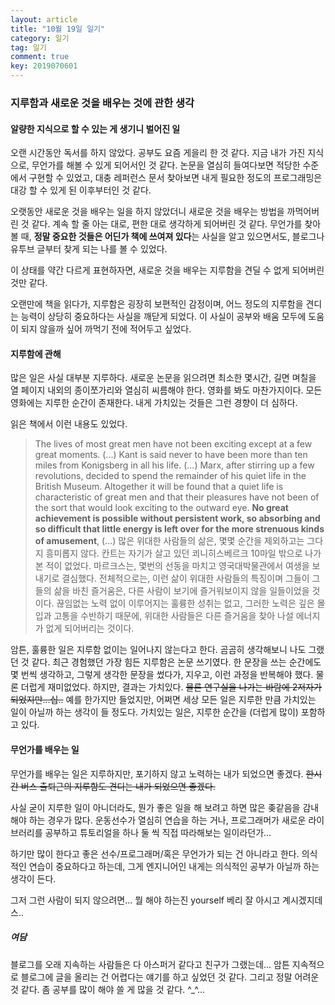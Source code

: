 ```yaml
---
layout: article
title: "10월 19일 일기"
category: 일기
tag: 일기
comment: true
key: 2019070601
---
```


### 지루함과 새로운 것을 배우는 것에 관한 생각

#### 알량한 지식으로 할 수 있는 게 생기니 벌어진 일

오랜 시간동안 독서를 하지 않았다. 공부도 요즘 게을리 한 것 같다. 지금 내가 가진 지식으로, 무언가를 해볼 수 있게 되어서인 것 같다.
논문을 열심히 들여다보면 적당한 수준에서 구현할 수 있었고, 대충 레퍼런스 문서 찾아보면 내게 필요한 정도의 프로그래밍은 대강 할 수 있게 된 이후부터인 것 같다.

오랫동안 새로운 것을 배우는 일을 하지 않았더니 새로운 것을 배우는 방법을 까먹어버린 것 같다. 계속 할 줄 아는 대로, 편한 대로 생각하게 되어버린 것 같다.
무언가를 찾아볼 때, **정말 중요한 것들은 어딘가 책에 쓰여져 있다**는 사실을 알고 있으면서도, 블로그나 유투브 글부터 찾게 되는 나를 볼 수 있었다.

이 상태를 약간 다르게 표현하자면, 새로운 것을 배우는 지루함을 견딜 수 없게 되어버린 것만 같다.

오랜만에 책을 읽다가, 지루함은 굉장히 보편적인 감정이며, 어느 정도의 지루함을 견디는 능력이 상당히 중요하다는 사실을 깨닫게 되었다. 이 사실이 공부와 배움 모두에 도움이 되지 않을까 싶어 까먹기 전에 적어두고 싶었다.

#### 지루함에 관해

많은 일은 사실 대부분 지루하다. 새로운 논문을 읽으려면 최소한 몇시간, 길면 며칠을 열 페이지 내외의 종이쪼가리와 열심히 씨름해야 한다. 영화를 봐도 마찬가지이다. 모든 영화에는 지루한 순간이 존재한다. 내게 가치있는 것들은 그런 경향이 더 심하다.

읽은 책에서 이런 내용도 있었다.

> The lives of most great men have not been exciting except at a few great moments. (...) Kant is said never to have been more than ten miles from Konigsberg in all his life. (...) Marx, after stirring up a few revolutions, decided to spend the remainder of his quiet life in the British Museum. Altogether it will be found that a quiet life is characteristic of great men and that their pleasures have not been of the sort that would look exciting to the outward eye. **No great achievement is possible without persistent work, so absorbing and so difficult that little energy is left over for the more strenuous kinds of amusement**, (...)
> 많은 위대한 사람들의 삶은, 몇몇 순간을 제외하고는 그다지 흥미롭지 않다. 칸트는 자기가 살고 있던 쾨니히스베르크 10마일 밖으로 나가 본 적이 없었다. 마르크스는, 몇번의 선동을 마치고 영국대박물관에서 여생을 보내기로 결심했다. 전체적으로는, 이런 삶이 위대한 사람들의 특징이며 그들이 그들의 삶을 바친 즐거움은, 다른 사람이 보기에 즐거워보이지 않을 일들이었을 것이다. 끊임없는 노력 없이 이루어지는 훌륭한 성취는 없고, 그러한 노력은 깊은 몰입과 고통을 수반하기 때문에, 위대한 사람들은 다른 즐거움을 찾아 나설 에너지가 없게 되어버리는 것이다.

암튼, 훌륭한 일은 지루함 없이는 일어나지 않는다고 한다. 곰곰히 생각해보니 나도 그랬던 것 같다. 최근 경험했던 가장 힘든 지루함은 논문 쓰기였다. 한 문장을 쓰는 순간에도 몇 번씩 생각하고, 그렇게 생각한 문장을 썼다가, 지우고, 이런 과정을 반복해야 했다. 물론 더럽게 재미없었다. 하지만, 결과는 가치있다. ~~물론 연구실을 나가는 바람에 2저자가 되었지만...십..~~ 예를 한가지만 들었지만, 어쩌면 세상 모든 일은 지루한 만큼 가치있는 일이 아닐까 하는 생각이 들 정도다. 가치있는 일은, 지루한 순간을 (더럽게 많이) 포함하고 있다.

#### 무언가를 배우는 일

무언가를 배우는 일은 지루하지만, 포기하지 않고 노력하는 내가 되었으면 좋겠다. ~~한시간 버스 출퇴근의 지루함도 견디는 내가 되었으면 좋겠다.~~

사실 굳이 지루한 일이 아니더라도, 뭔가 좋은 일을 해 보려고 하면 많은 좆같음을 감내해야 하는 경우가 많다. 운동선수가 열심히 연습을 하는 거나, 프로그래머가 새로운 라이브러리를 공부하고 튜토리얼을 하나 둘 씩 직접 따라해보는 일이라던가...

하기만 많이 한다고 좋은 선수/프로그래머/혹은 무언가가 되는 건 아니라고 한다. 의식적인 연습이 중요하다고 하는데, 그게 엔지니어인 내게는 의식적인 공부가 아닐까 하는 생각이 든다.

그저 그런 사람이 되지 않으려면... 뭘 해야 하는진 yourself 베리 잘 아시고 계시겠지데스..

##### 여담

블로그를 오래 지속하는 사람들은 다 아스퍼거 같다고 친구가 그랬는데... 암튼 지속적으로 블로그에 글을 올리는 건 어렵다는 얘기를 하고 싶었던 것 같다. 그리고 정말 어려운 것 같다. 좀 공부를 많이 해야 쓸 게 많을 것  같다. \^_\^...
